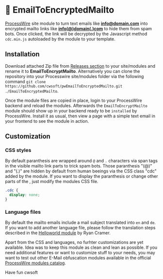 # 👀 EmailToEncryptedMailto

[ProcessWire](https://processwire.com) site module to turn text emails like **info@domain.com** into encrypted mailto links like **<a href="javascript:cdc('dw:ckfv:e.frzfdw:esyfd','Ihre AnfrageV')">info<span class="cdc">(</span>@<span class="cdc">)</span>domain<span class="cdc">(</span>.<span class="cdc">)</span>com</a>** to hide them from spam bots. Once clicked, the link will be decrypted by the Javascript method `cdc.min.js` autoloaded by the module to your template.

## Installation

Download attached Zip file from [Releases section](https://github.com/cwsoft/pwEmailToEncryptedMailto/releases) to your site/modules and rename it to **EmailToEncryptMailto**. Alternatively you can clone the repository into your Processwire site/modules folder via the following command `git clone https://github.com/cwsoft/pwEmailToEncryptedMailto.git ./EmailToEncryptedMailto`.

Once the module files are copied in place, login to your ProcessWire backend and reload the modules. Afterwards the `EmailToEncryptMailto` module should show up in your backend ready to be `installed` by ProcessWire. Install it as usual, then view a page with a simple text email in your frontend to see the module in action.

## Customization

### CSS styles

By default paranthesis are wrapped around `@` and `.` characters via span tags in the visible mailto link parts to trick spam bots. Those paranthesis "(@)" and "(.)" are hidden by default from human beeings via the CSS class "cdc" added by the module. If you want to display the paranthesis or change other parts of the <span class="cdc">, just modify the modules CSS file.

```CSS
.cdc {
  display: none;
}
```

### Language files

By default the mailto emails include a mail subject translated into `en` and `de`. If you want to add another language file, please follow the translation steps described in the [Helloworld module](https://processwire.com/modules/helloworld/) by Ryan Cramer.

Apart from the CSS and languages, no furhter customizations are yet available. Idea was to keep this module as clean and lean as possible. If you need additional features or want to customize stuff to your needs, you may want to test out other E-Mail obfuscation modules available in the official [ProcessWire modules catalog](https://processwire.com/modules/category/email/).

Have fun
cwsoft
